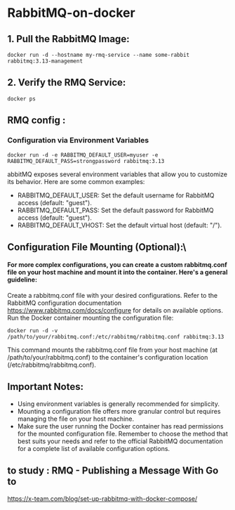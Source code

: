 # RabbitMQ-on-docker

## 1. Pull the RabbitMQ Image:

```
docker run -d --hostname my-rmq-service --name some-rabbit rabbitmq:3.13-management
```

## 2. Verify the RMQ Service:

```
docker ps
```

## RMQ config : 
### Configuration via Environment Variables
```
docker run -d -e RABBITMQ_DEFAULT_USER=myuser -e RABBITMQ_DEFAULT_PASS=strongpassword rabbitmq:3.13
```
abbitMQ exposes several environment variables that allow you to customize its behavior. Here are some common examples:

- RABBITMQ_DEFAULT_USER: Set the default username for RabbitMQ access (default: "guest").
- RABBITMQ_DEFAULT_PASS: Set the default password for RabbitMQ access (default: "guest").
- RABBITMQ_DEFAULT_VHOST: Set the default virtual host (default: "/").

## Configuration File Mounting  (Optional):\
#### For more complex configurations, you can create a custom rabbitmq.conf file on your host machine and mount it into the container. Here's a general guideline:

Create a rabbitmq.conf file with your desired configurations. Refer to the RabbitMQ configuration documentation https://www.rabbitmq.com/docs/configure for details on available options.
Run the Docker container mounting the configuration file:


```
docker run -d -v /path/to/your/rabbitmq.conf:/etc/rabbitmq/rabbitmq.conf rabbitmq:3.13
```
This command mounts the rabbitmq.conf file from your host machine (at /path/to/your/rabbitmq.conf) to the container's configuration location (/etc/rabbitmq/rabbitmq.conf).

## Important Notes:

- Using environment variables is generally recommended for simplicity.
- Mounting a configuration file offers more granular control but requires managing the file on your host machine.
- Make sure the user running the Docker container has read permissions for the mounted configuration file.
Remember to choose the method that best suits your needs and refer to the official RabbitMQ documentation for a complete list of available configuration options.



## to study : RMQ - Publishing a Message With Go to 
https://x-team.com/blog/set-up-rabbitmq-with-docker-compose/


